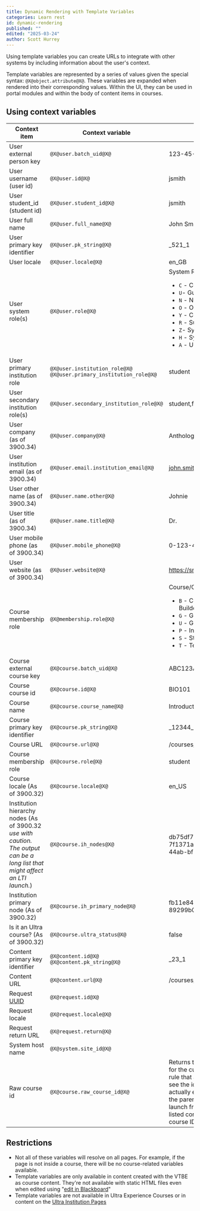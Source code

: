 ```yaml
---
title: Dynamic Rendering with Template Variables
categories: Learn rest
id: dynamic-rendering
published: ""
edited: "2025-03-24"
author: Scott Hurrey
---
```


Using template variables you can create URLs to integrate with other systems by including information about the user's context.

Template variables are represented by a series of values given the special syntax: `@X@object.attribute@X@`. These variables are expanded when rendered into their corresponding values. Within the UI, they can be used in portal modules and within the body of content items in courses.

## Using context variables

| Context item                                                                                                                   | Context variable                                                     | Example output                                                                                                                                                                                                                                                                                                               |
| ------------------------------------------------------------------------------------------------------------------------------ | -------------------------------------------------------------------- |------------------------------------------------------------------------------------------------------------------------------------------------------------------------------------------------------------------------------------------------------------------------------------------------------------------------------|
| User external person key                                                                                                       | `@X@user.batch_uid@X@`                                                 | 123-45-6789                                                                                                                                                                                                                                                                                                                  |
| User username (user id)                                                                                                        | `@X@user.id@X@`                                                        | jsmith                                                                                                                                                                                                                                                                                                                       |
| User student_id (student id)                                                                                                   | `@X@user.student_id@X@`                                                | jsmith                                                                                                                                                                                                                                                                                                                       |
| User full name                                                                                                                 | `@X@user.full_name@X@`                                                 | John Smith                                                                                                                                                                                                                                                                                                                   |
| User primary key identifier                                                                                                    | `@X@user.pk_string@X@`                                                 | \_521_1                                                                                                                                                                                                                                                                                                                      |
| User locale                                                                                                                    | `@X@user.locale@X@`                                                    | en_GB                                                                                                                                                                                                                                                                                                                        |
| User system role(s)                                                                                                            | `@X@user.role@X@`                                                      | System Roles:<br /> <ul><li>`C` - Course Administrator</li> <li>`U`- Guest</li> <li>`N` - None</li> <li>`O` - Observer</li> <li>`Y` - Community Administrator</li> <li>`R` - Support </li> <li>`Z`- System Admin</li> <li>`H` - System Support</li> <li>`A` - User Administrator</li></ul>                                   |
| User primary institution role                                                                                                  | `@X@user.institution_role@X@`<br />`@X@user.primary_institution_role@X@` | student                                                                                                                                                                                                                                                                                                                      |
| User secondary institution role(s)                                                                                             | `@X@user.secondary_institution_role@X@`                                | student,faculty                                                                                                                                                                                                                                                                                                              |
| User company (as of 3900.34)                                                                                                   | `@X@user.company@X@`                                                   | Anthology                                                                                                                                                                                                                                                                                                                    |
| User institution email (as of 3900.34)                                                                                         | `@X@user.email.institution_email@X@`                                   | john.smith@anthology.com                                                                                                                                                                                                                                                                                                     |
| User other name (as of 3900.34)                                                                                                | `@X@user.name.other@X@`                                                | Johnie                                                                                                                                                                                                                                                                                                                       |
| User title (as of 3900.34)                                                                                                     | `@X@user.name.title@X@`                                                | Dr.                                                                                                                                                                                                                                                                                                                          |
| User mobile phone (as of 3900.34)                                                                                              | `@X@user.mobile_phone@X@`                                              | 0-123-456-7890                                                                                                                                                                                                                                                                                                               |
| User website (as of 3900.34)                                                                                                   | `@X@user.website@X@`                                                   | https://smithjohn.anthology.com                                                                                                                                                                                                                                                                                              |
| Course membership role                                                                                                         | `@X@membership.role@X@`                                                | Course/Organization Roles:<br /> <ul><li> `B` - Course Builder/Organization Builder</li> <li>`G` - Grader/Grader</li><li> `U` - Guest/Guest </li> <li>`P` - Instructor/Leader</li> <li>`S` - Student/Participant</li> <li>`T` -  Teacher's Assistant/Assistant</li></ul>                                                     |
| Course external course key                                                                                                     | `@X@course.batch_uid@X@`                                               | ABC123ABC                                                                                                                                                                                                                                                                                                                    |
| Course course id                                                                                                               | `@X@course.id@X@`                                                      | BIO101                                                                                                                                                                                                                                                                                                                       |
| Course name                                                                                                                    | `@X@course.course_name@X@`                                             | Introduction to Concepts in Biology                                                                                                                                                                                                                                                                                          |
| Course primary key identifier                                                                                                  | `@X@course.pk_string@X@`                                               | \_12344_1                                                                                                                                                                                                                                                                                                                    |
| Course URL                                                                                                                     | `@X@course.url@X@`                                                     | /courses/1/BIO101/                                                                                                                                                                                                                                                                                                           |
| Course membership role                                                                                                         | `@X@course.role@X@`                                                    | student                                                                                                                                                                                                                                                                                                                      |
| Course locale (As of 3900.32)                                                                                                  | `@X@course.locale@X@`                                                  | en_US                                                                                                                                                                                                                                                                                                                        |
| Institution hierarchy nodes (As of 3900.32 _use with caution. The output can be a long list that might affect an LTI launch._) | `@X@course.ih_nodes@X@`                                                | db75df7b-04e8-4d3c-b7f9-7f1371a3f325,fb11e84b-ff7f-44ab-bf77-89299b053232                                                                                                                                                                                                                                                    |
| Institution primary node (As of 3900.32)                                                                                       | `@X@course.ih_primary_node@X@`                                         | fb11e84b-ff7f-44ab-bf77-89299b053232                                                                                                                                                                                                                                                                                         |
| Is it an Ultra course? (As of 3900.32)                                                                                         | `@X@course.ultra_status@X@`                                            | false                                                                                                                                                                                                                                                                                                                        |
| Content primary key identifier                                                                                                 | `@X@content.id@X@`<br />`@X@content.pk_string@X@`                        | \_23_1                                                                                                                                                                                                                                                                                                                       |
| Content URL                                                                                                                    | `@X@content.url@X@`                                                    | /courses/1/BOB101/content/\_221_1                                                                                                                                                                                                                                                                                            |
| Request [UUID](https://www.opengroup.org/onlinepubs/009629399/apdxa.htm)                                                       | `@X@request.id@X@`                                                     |
| Request locale                                                                                                                 | `@X@request.locale@X@`                                                 |
| Request return URL                                                                                                             | `@X@request.return@X@`                                                 |
| System host name                                                                                                               | `@X@system.site_id@X@`                                                 |
| Raw course id                                                                                                                  | `@X@course.raw_course_id@X@`                                           | Returns the course.getCourseId() for the current course ignoring the rule that a student is supposed to see the id of the course they are actually enrolled in. Effectively gives the parent course ID to a student LTI launch from the parent of a cross listed corse, not the child section course ID the are enrolled in. |

## Restrictions
* Not all of these variables will resolve on all pages. For example, if the page is not inside a course, there will be no course-related variables available.
* Template variables are only available in content created with the VTBE as course content. They're not available with static HTML files even when edited using "[edit in Blackboard](https://help.blackboard.com/Learn/Student/Ultra/Content/Content_Collection/Create_and_Edit_Content#content_edit)"
* Template variables are not available in Ultra Experience Courses or in content on the [Ultra Institution Pages](https://help.blackboard.com/001_570en_US)